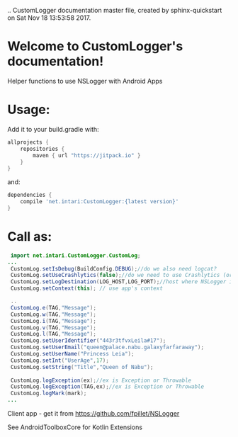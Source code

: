 .. CustomLogger documentation master file, created by
   sphinx-quickstart on Sat Nov 18 13:53:58 2017.
   
   
Welcome to CustomLogger's documentation!
========================================


Helper functions to use NSLogger with Android Apps





Usage:
======

Add it to your build.gradle with:
```gradle
allprojects {
    repositories {
        maven { url "https://jitpack.io" }
    }
}
```
and:

```gradle
dependencies {
    compile 'net.intari:CustomLogger:{latest version}'
}
```


Call as:
======

```java
 import net.intari.CustomLogger.CustomLog;
...
 CustomLog.setIsDebug(BuildConfig.DEBUG);//do we also need logcat?
 CustomLog.setUseCrashlytics(false);//do we need to use Crashlytics (or true if you configured it)
 CustomLog.setLogDestination(LOG_HOST,LOG_PORT);//host where NSLogger is running
 CustomLog.setContext(this); // use app's context

 ..
 CustomLog.e(TAG,"Message");
 CustomLog.w(TAG,"Message");
 CustomLog.i(TAG,"Message");
 CustomLog.v(TAG,"Message");
 CustomLog.l(TAG,"Message");
 CustomLog.setUserIdentifier("443r3tfvxLeila#17");
 CustomLog.setUserEmail("queen@palace.nabu.galaxyfarfaraway");
 CustomLog.setUserName("Princess Leia");
 CustomLog.setInt("UserAge",17);
 CustomLog.setString("Title","Queen of Nabu");
     
 CustomLog.logException(ex);//ex is Exception or Throwable
 CustomLog.logException(TAG,ex);//ex is Exception or Throwable
 CustomLog.logMark(mark);
...

```

Client app - get it from https://github.com/fpillet/NSLogger

See AndroidToolboxCore for Kotlin Extensions
